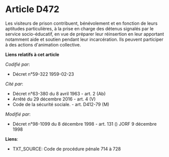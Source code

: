 # Article D472

Les visiteurs de prison contribuent, bénévolement et en fonction de leurs aptitudes particulières, à la prise en charge des
détenus signalés par le service socio-éducatif, en vue de préparer leur réinsertion en leur apportant notamment aide et
soutien pendant leur incarcération. Ils peuvent participer à des actions d'animation collective.

**Liens relatifs à cet article**

_Codifié par_:

  - Décret n°59-322 1959-02-23

_Cité par_:

  - Décret n°63-380 du 8 avril 1963 - art. 2 (Ab)
  - Arrêté du 29 décembre 2016 - art. 4 (V)
  - Code de la sécurité sociale. - art. D412-79 (M)

_Modifié par_:

  - Décret n°98-1099 du 8 décembre 1998 - art. 131 () JORF 9 décembre 1998

**Liens**:

  - TXT_SOURCE: Code de procédure pénale 714 à 728
